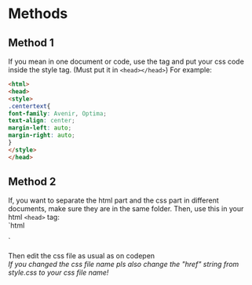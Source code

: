 # Methods
## Method 1
If you mean in one document or code, use the <style></style> tag and put your css code inside the style tag. (Must put it in `<head></head>`)
For example: 
```html
<html>
<head>
<style>
.centertext{
font-family: Avenir, Optima;
text-align: center;
margin-left: auto;
margin-right: auto;
}
</style>
</head>
```
## Method 2
If, you want to separate the html part and the css part in different documents, make sure they are in the same folder. Then, use this in your html `<head>` tag:<br>
`html
<link rel="stylesheet" href="style.css">`

Then edit the css file as usual as on codepen<br>
*If you changed the css file name pls also change the "href" string from style.css to your css file name!*

